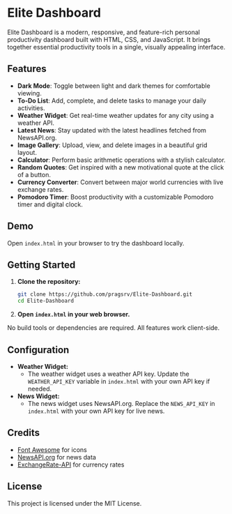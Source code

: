 # Elite Dashboard

Elite Dashboard is a modern, responsive, and feature-rich personal productivity dashboard built with HTML, CSS, and JavaScript. It brings together essential productivity tools in a single, visually appealing interface.

## Features

- **Dark Mode**: Toggle between light and dark themes for comfortable viewing.
- **To-Do List**: Add, complete, and delete tasks to manage your daily activities.
- **Weather Widget**: Get real-time weather updates for any city using a weather API.
- **Latest News**: Stay updated with the latest headlines fetched from NewsAPI.org.
- **Image Gallery**: Upload, view, and delete images in a beautiful grid layout.
- **Calculator**: Perform basic arithmetic operations with a stylish calculator.
- **Random Quotes**: Get inspired with a new motivational quote at the click of a button.
- **Currency Converter**: Convert between major world currencies with live exchange rates.
- **Pomodoro Timer**: Boost productivity with a customizable Pomodoro timer and digital clock.

## Demo

Open `index.html` in your browser to try the dashboard locally.

## Getting Started

1. **Clone the repository:**
   ```sh
   git clone https://github.com/pragsrv/Elite-Dashboard.git
   cd Elite-Dashboard
   ```
2. **Open `index.html` in your web browser.**

No build tools or dependencies are required. All features work client-side.

## Configuration

- **Weather Widget:**
  - The weather widget uses a weather API key. Update the `WEATHER_API_KEY` variable in `index.html` with your own API key if needed.
- **News Widget:**
  - The news widget uses NewsAPI.org. Replace the `NEWS_API_KEY` in `index.html` with your own API key for live news.

## Credits

- [Font Awesome](https://fontawesome.com/) for icons
- [NewsAPI.org](https://newsapi.org/) for news data
- [ExchangeRate-API](https://www.exchangerate-api.com/) for currency rates

## License

This project is licensed under the MIT License.